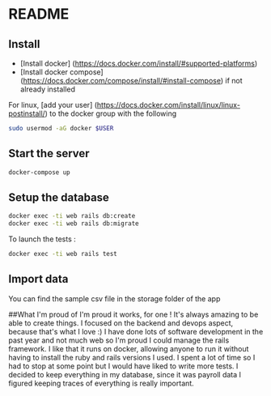 # README

## Install

* [Install docker] (https://docs.docker.com/install/#supported-platforms)
* [Install docker compose] (https://docs.docker.com/compose/install/#install-compose) if not already installed

For linux, [add your user] (https://docs.docker.com/install/linux/linux-postinstall/) to the docker group with the following

```bash
sudo usermod -aG docker $USER
```
## Start the server
```bash
docker-compose up
```

## Setup the database
```bash
docker exec -ti web rails db:create
docker exec -ti web rails db:migrate
```

To launch the tests :
```bash
docker exec -ti web rails test
```

## Import data
You can find the sample csv file in the storage folder of the app

##What I'm proud of
I'm proud it works, for one ! It's always amazing to be able to create things. I focused on the backend and devops aspect, because that's what I love :)
I have done lots of software development in the past year and not much web so I'm proud I could manage the rails framework.
I like that it runs on docker, allowing anyone to run it without having to install the ruby and rails versions I used.
I spent a lot of time so I had to stop at some point but I would have liked to write more tests.
I decided to keep everything in my database, since it was payroll data I figured keeping traces of everything is really important.
